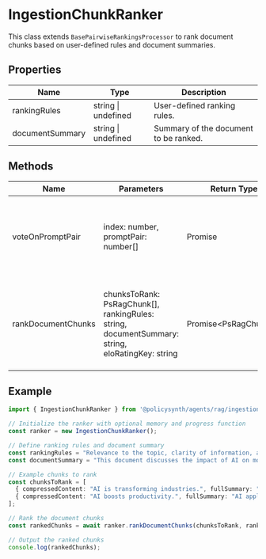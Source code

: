 # IngestionChunkRanker

This class extends `BasePairwiseRankingsProcessor` to rank document chunks based on user-defined rules and document summaries.

## Properties

| Name             | Type                        | Description               |
|------------------|-----------------------------|---------------------------|
| rankingRules     | string \| undefined         | User-defined ranking rules. |
| documentSummary  | string \| undefined         | Summary of the document to be ranked. |

## Methods

| Name               | Parameters                                                                 | Return Type                    | Description                                                                 |
|--------------------|----------------------------------------------------------------------------|--------------------------------|-----------------------------------------------------------------------------|
| voteOnPromptPair   | index: number, promptPair: number[]                                        | Promise<IEnginePairWiseVoteResults> | Processes a pair of prompts for ranking based on the set rules and summaries. |
| rankDocumentChunks | chunksToRank: PsRagChunk[], rankingRules: string, documentSummary: string, eloRatingKey: string | Promise<PsRagChunk[]>         | Ranks a list of document chunks based on the provided rules and summaries. |

## Example

```typescript
import { IngestionChunkRanker } from '@policysynth/agents/rag/ingestion/chunkRanker.js';

// Initialize the ranker with optional memory and progress function
const ranker = new IngestionChunkRanker();

// Define ranking rules and document summary
const rankingRules = "Relevance to the topic, clarity of information, and conciseness.";
const documentSummary = "This document discusses the impact of AI on modern industries.";

// Example chunks to rank
const chunksToRank = [
  { compressedContent: "AI is transforming industries.", fullSummary: "AI's impact is profound in sectors like healthcare." },
  { compressedContent: "AI boosts productivity.", fullSummary: "AI applications streamline processes across industries." }
];

// Rank the document chunks
const rankedChunks = await ranker.rankDocumentChunks(chunksToRank, rankingRules, documentSummary, "eloRatingKey");

// Output the ranked chunks
console.log(rankedChunks);
```
